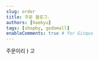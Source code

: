 ```yaml
---
slug: order
title: 주문 블로그.
authors: [haekyu]
tags: [shopby, godomall]
enableComments: true # for Gisqus
---
```


주문이리ㅏ고
